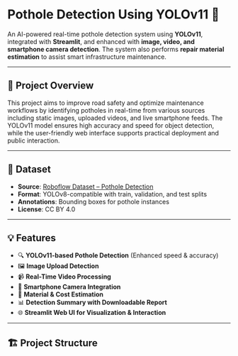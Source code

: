 # Pothole Detection Using YOLOv11 🚧

An AI-powered real-time pothole detection system using **YOLOv11**, integrated with **Streamlit**, and enhanced with **image, video, and smartphone camera detection**. The system also performs **repair material estimation** to assist smart infrastructure maintenance.

---

## 🧠 Project Overview

This project aims to improve road safety and optimize maintenance workflows by identifying potholes in real-time from various sources including static images, uploaded videos, and live smartphone feeds. The YOLOv11 model ensures high accuracy and speed for object detection, while the user-friendly web interface supports practical deployment and public interaction.

---

## 📂 Dataset

- **Source**: [Roboflow Dataset – Pothole Detection](https://universe.roboflow.com/project-ssayl/potholes-detection-d4rma/dataset/1)
- **Format**: YOLOv8-compatible with train, validation, and test splits
- **Annotations**: Bounding boxes for pothole instances
- **License**: CC BY 4.0

---

## 💡 Features

- 🔍 **YOLOv11-based Pothole Detection** (Enhanced speed & accuracy)
- 🖼️ **Image Upload Detection**
- 📹 **Real-Time Video Processing**
- 📱 **Smartphone Camera Integration**
- 📏 **Material & Cost Estimation**
- 📊 **Detection Summary with Downloadable Report**
- 🌐 **Streamlit Web UI for Visualization & Interaction**

---

## 🏗️ Project Structure

